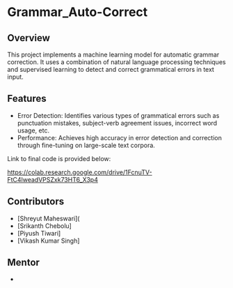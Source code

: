 # Grammar_Auto-Correct
## Overview
This project implements a machine learning model for automatic grammar correction. It uses a combination of natural language processing techniques and supervised learning to detect and correct grammatical errors in text input.

## Features
- Error Detection: Identifies various types of grammatical errors such as punctuation mistakes, subject-verb agreement issues, incorrect word usage, etc.
- Performance: Achieves high accuracy in error detection and correction through fine-tuning on large-scale text corpora.

Link to final code is provided below:

https://colab.research.google.com/drive/1FcnuTV-FtC4lweadVPSZxk73HT6_X3p4

## Contributors
- [Shreyut Maheswari](
- [Srikanth Chebolu] 
- [Piyush Tiwari]
- [Vikash Kumar Singh]

## Mentor
-
